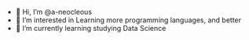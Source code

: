 - 👋 Hi, I’m @a-neocleous
- 👀 I’m interested in Learning more programming languages, and better
- 🌱 I’m currently learning studying Data Science

<!---
a-neocleous/a-neocleous is a ✨ special ✨ repository because its `README.md` (this file) appears on your GitHub profile.
You can click the Preview link to take a look at your changes.
--->
